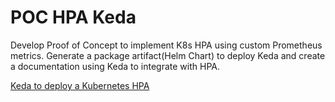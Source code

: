 # POC HPA Keda

Develop Proof of Concept to implement K8s HPA using custom Prometheus metrics. Generate a package artifact(Helm Chart) to deploy Keda and create a documentation using Keda to integrate with HPA.

[Keda to deploy a Kubernetes HPA](https://sysdig.com/blog/kubernetes-hpa-prometheus/)
